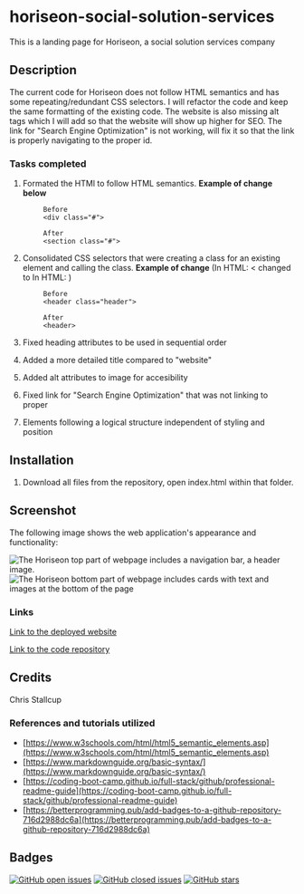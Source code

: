 # **horiseon-social-solution-services**
This is a landing page for Horiseon, a social solution services company



## Description
The current code for Horiseon does not follow HTML semantics and has some repeating/redundant CSS selectors. I will refactor the code and keep the same formatting of the existing code. The website is also missing alt tags which I will add so that the website will show up higher for SEO. The link for "Search Engine Optimization" is not working, will fix it so that the link is properly navigating to the proper id.


### **Tasks completed**

1. Formated the HTMl to follow HTML semantics. **Example of change below** 

            Before
            <div class="#">

            After
            <section class="#">

2. Consolidated CSS selectors that were creating a class for an existing element and calling the class. **Example of change** (In HTML: < changed to In HTML: )
            
            Before
            <header class="header">

            After
            <header>

3. Fixed heading attributes to be used in sequential order

4. Added a more detailed title compared to "website"

5. Added alt attributes to image for accesibility

6. Fixed link for "Search Engine Optimization" that was not linking to proper 

7. Elements following a logical structure independent of styling and position

## Installation

1. Download all files from the repository, open index.html within that folder.


## Screenshot 

The following image shows the web application's appearance and functionality:

![The Horiseon top part of webpage includes a navigation bar, a header image.](./Assets/images/screenshot-top.png)
![The Horiseon bottom part of webpage includes cards with text and images at the bottom of the page](./Assets/images/screenshot-bot.png)

### **Links**

[Link to the deployed website](https://mrtofuuu.github.io/horiseon-social-solution-services/)

[Link to the code repository](https://github.com/MrTofuuu/horiseon-social-solution-services)




## Credits
Chris Stallcup

### References and tutorials utilized
* [https://www.w3schools.com/html/html5_semantic_elements.asp](https://www.w3schools.com/html/html5_semantic_elements.asp)
* [https://www.markdownguide.org/basic-syntax/](https://www.markdownguide.org/basic-syntax/)
* [https://coding-boot-camp.github.io/full-stack/github/professional-readme-guide](https://coding-boot-camp.github.io/full-stack/github/professional-readme-guide)
* [https://betterprogramming.pub/add-badges-to-a-github-repository-716d2988dc6a](https://betterprogramming.pub/add-badges-to-a-github-repository-716d2988dc6a)

## Badges

[![GitHub open issues](https://img.shields.io/github/issues/MrTofuuu/horiseon-social-solution-services?style=for-the-badge)](https://github.com/MrTofuuu/horiseon-social-solution-services/issues)
[![GitHub closed issues](https://img.shields.io/github/issues-closed/MrTofuuu/horiseon-social-solution-services?style=for-the-badge)](https://img.shields.io/github/issues-closed/MrTofuuu/horiseon-social-solution-services?style=for-the-badge)
[![GitHub stars](https://img.shields.io/github/stars/MrTofuuu/horiseon-social-solution-services?style=for-the-badge)](https://github.com/MrTofuuu/horiseon-social-solution-services/stargazers)
